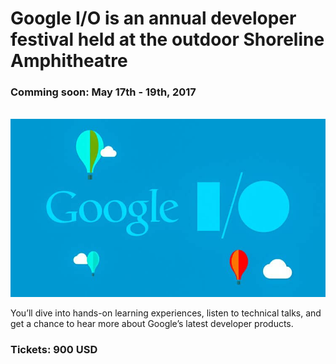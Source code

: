 # Google I/O is an annual developer festival held at the outdoor Shoreline Amphitheatre

### Comming soon: May 17th - 19th, 2017

&nbsp;&nbsp;&nbsp;&nbsp;&nbsp;&nbsp;&nbsp;&nbsp;&nbsp;![alt text](./images/google_io.jpg "Google I/O")

You’ll dive into hands-on learning experiences, listen to technical talks, and get a chance to hear more about Google’s latest developer products.

### Tickets: 900 USD